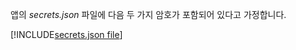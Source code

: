 앱의 *secrets.json* 파일에 다음 두 가지 암호가 포함되어 있다고 가정합니다.

[!INCLUDE[secrets.json file](secrets-json-file.md)]
